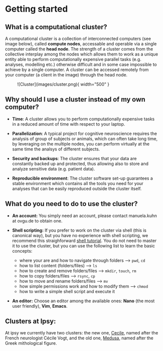 # Getting started

## What is a computational cluster?

A computational cluster is a collection of interconnected computers (see image below), called **compute nodes**, accessable and operable via a single computer called the **head node**. The strength of a cluster comes from the collective interplay among the nodes which allows them to work as a unique entity able to perform computationally expensive parallel tasks (e.g. analyses, modelling etc.) otherwise difficult and in some case impossible to achieve by a single computer. A cluster can be accessed remotely from your computer (a client in the image) through the head node. 

<figure markdown="span">
  ![Cluster](images/cluster.png){ width="500" }
  <figcaption></figcaption>
</figure>

## Why should I use a cluster instead of my own computer?

- **Time**: A cluster allows you to perform computationally expensive tasks in a reduced amount of time with respect to your laptop.
  
- **Parallelization**: A typical project for cognitive neuroscience requires the analysis of group of subjects or animals, which can often take long time, by leveraging on the multiple nodes, you can perform virtually at the same time the analsys of different subjects.
   
- **Security and backups**: The cluster ensures that your data are constantly backed up and protected, thus allowing also to store and analyze sensitive data (e.g. patient data).
  
- **Reproducible environment**: The cluster software set-up guarantees a stable environment which contains all the tools you need for your analyses that can be easily reproduced outside the cluster itself.

## What do you need to do to use the cluster?

- **An account:** You simply need an account, please contact manuela.kuhn at ovgu.de to obtain one.

- **Shell scripting:** If you prefer to work on the cluster via shell (this is canonical way), but you have no experience with shell scripting, we recommend this straighforward [shell tutorial](https://swcarpentry.github.io/shell-novice/). You do not need to master it to use the cluster, but you can use the following list to learn the basic concepts:
  
  -  where your are and how to navigate through folders --> `pwd`, `cd`
  -  how to list content (folders/files) --> `ls` 
  -  how to create and remove folders/files --> `mkdir`, `touch`, `rm`
  -  how to copy folders/files --> `rsync`, `cp`
  -  how to move and rename folders/files --> `mv`
  -  how simple permissions work and how to modify them --> `chmod`
  -  how to write a simple shell script and execute it</b>  


- **An editor:** Choose an editor among the available ones: **Nano** (the most user friendly), **Vim**, **Emacs**.

## Clusters at Ipsy:

At ipsy we currently have two clusters: the new one, [Cecile], named after the French neurologist Cécile Vogt, and the old one, [Medusa], named after the Greek mithological figure.

[Cecile]: cecile/access
[Medusa]: medusa/access